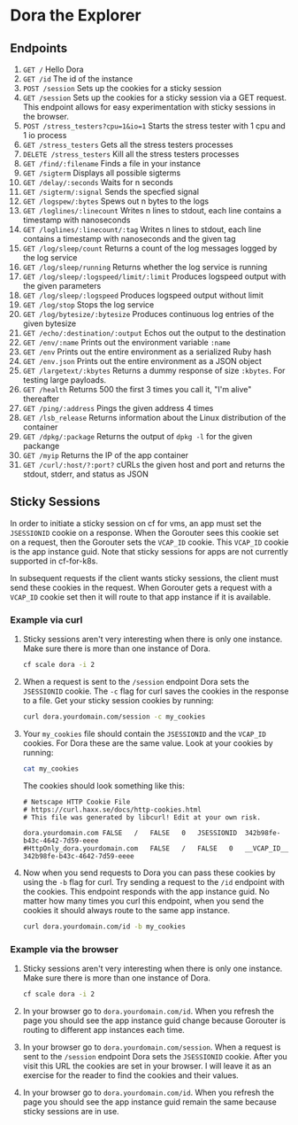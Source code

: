 # Dora the Explorer

## Endpoints

1. `GET /` Hello Dora
1. `GET /id` The id of the instance
1. `POST /session` Sets up the cookies for a sticky session
1. `GET /session` Sets up the cookies for a sticky session via a GET request. This endpoint allows for easy experimentation
with sticky sessions in the browser.
1. `POST /stress_testers?cpu=1&io=1` Starts the stress tester with 1 cpu and 1 io process
1. `GET /stress_testers` Gets all the stress testers processes
1. `DELETE /stress_testers` Kill all the stress testers processes
1. `GET /find/:filename` Finds a file in your instance
1. `GET /sigterm` Displays all possible sigterms
1. `GET /delay/:seconds` Waits for n seconds
1. `GET /sigterm/:signal` Sends the specfied signal
1. `GET /logspew/:bytes` Spews out n bytes to the logs
1. `GET /loglines/:linecount` Writes n lines to stdout, each line contains a timestamp with nanoseconds
1. `GET /loglines/:linecount/:tag` Writes n lines to stdout, each line contains a timestamp with nanoseconds and the given tag
1. `GET /log/sleep/count` Returns a count of the log messages logged by the log service
1. `GET /log/sleep/running` Returns whether the log service is running
1. `GET /log/sleep/:logspeed/limit/:limit` Produces logspeed output with the given parameters
1. `GET /log/sleep/:logspeed` Produces logspeed output without limit
1. `GET /log/stop` Stops the log service
1. `GET /log/bytesize/:bytesize` Produces continuous log entries of the given bytesize
1. `GET /echo/:destination/:output` Echos out the output to the destination
1. `GET /env/:name` Prints out the environment variable `:name`
1. `GET /env` Prints out the entire environment as a serialized Ruby hash
1. `GET /env.json` Prints out the entire environment as a JSON object
1. `GET /largetext/:kbytes` Returns a dummy response of size `:kbytes`. For testing large payloads.
1. `GET /health` Returns 500 the first 3 times you call it, "I'm alive" thereafter
1. `GET /ping/:address` Pings the given address 4 times
1. `GET /lsb_release` Returns information about the Linux distribution of the container
1. `GET /dpkg/:package` Returns the output of `dpkg -l` for the given packange
1. `GET /myip` Returns the IP of the app container
1. `GET /curl/:host/?:port?` cURLs the given host and port and returns the stdout, stderr, and status as JSON

## Sticky Sessions
In order to initiate a sticky session on cf for vms, an app must set the `JSESSIONID` cookie on a response. When the Gorouter sees this
cookie set on a request, then the Gorouter sets the `VCAP_ID` cookie. This `VCAP_ID` cookie is the app instance guid. Note that sticky sessions
for apps are not currently supported in cf-for-k8s.

In subsequent requests if the client wants sticky sessions, the client must send these cookies in the request.
When Gorouter gets a request with a `VCAP_ID` cookie set then it will route to that app instance if it is available.

### Example via curl

1. Sticky sessions aren't very interesting when there is only one instance. Make sure there is more than one instance of Dora.
    ```bash
    cf scale dora -i 2
    ```
1. When a request is sent to the `/session` endpoint Dora sets the `JSESSIONID` cookie. The `-c` flag for curl
saves the cookies in the response to a file.
Get your sticky session cookies by running:
    ```bash
    curl dora.yourdomain.com/session -c my_cookies
    ```
1. Your `my_cookies` file should contain the `JSESSIONID` and the `VCAP_ID` cookies. For Dora these are the same value.
Look at your cookies by running: 
    ```bash
    cat my_cookies
    ```
    The cookies should look something like this: 
    ```text
    # Netscape HTTP Cookie File
    # https://curl.haxx.se/docs/http-cookies.html
    # This file was generated by libcurl! Edit at your own risk.

    dora.yourdomain.com	FALSE	/	FALSE	0	JSESSIONID	342b98fe-b43c-4642-7d59-eeee
    #HttpOnly_dora.yourdomain.com	FALSE	/	FALSE	0	__VCAP_ID__	342b98fe-b43c-4642-7d59-eeee
    ```
1. Now when you send requests to Dora you can pass these cookies by using the `-b` flag for curl.
Try sending a request to the `/id` endpoint with the cookies. This endpoint responds with the app instance guid.
No matter how many times you curl this endpoint, when you send the cookies it should always route to the same app instance.
    ```bash
    curl dora.yourdomain.com/id -b my_cookies
    ```

### Example via the browser

1. Sticky sessions aren't very interesting when there is only one instance. Make sure there is more than one instance of Dora.
    ```bash
    cf scale dora -i 2
    ```

1. In your browser go to `dora.yourdomain.com/id`. When you refresh the page you should see the app instance guid change because
Gorouter is routing to different app instances each time.

1. In your browser go to `dora.yourdomain.com/session`. When a request is sent to the `/session` endpoint Dora sets the `JSESSIONID` cookie.
After you visit this URL the cookies are set in your browser. I will leave it as an exercise for the reader to find the cookies and their values.

1. In your browser go to `dora.yourdomain.com/id`. When you refresh the page you should see the app instance guid remain
the same because sticky sessions are in use.
